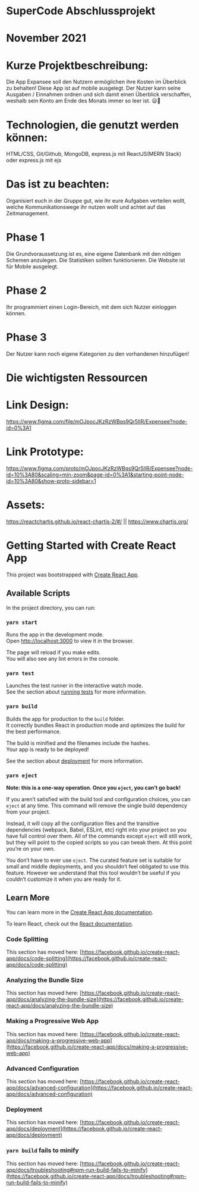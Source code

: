 #  SuperCode Abschlussprojekt
#  November 2021

# Kurze Projektbeschreibung:
Die App Expansee soll den Nutzern ermöglichen ihre Kosten im Überblick zu behalten!
Diese App ist auf mobile ausgelegt. Der Nutzer kann seine Ausgaben / Einnahmen ordnen und sich damit einen Überblick verschaffen, weshalb sein Konto am Ende des Monats immer so leer ist. 😦💸

# Technologien, die genutzt werden können:
HTML/CSS, Git/Github, MongoDB, express.js mit ReactJS(MERN Stack) oder express.js mit ejs

# Das ist zu beachten:
Organisiert euch in der Gruppe gut, wie ihr eure Aufgaben verteilen wollt, welche Kommunikationswege ihr nutzen wollt und achtet auf das Zeitmanagement.

# Phase 1
Die Grundvoraussetzung ist es, eine eigene Datenbank mit den nötigen Schemen anzulegen.
Die Statistiken sollten funktionieren.
Die Website ist für Mobile ausgelegt.

# Phase 2
Ihr programmiert einen Login-Bereich, mit dem sich Nutzer einloggen können.

# Phase 3
Der Nutzer kann noch eigene Kategorien zu den vorhandenen hinzufügen!

# Die wichtigsten Ressourcen

# Link Design: 
https://www.figma.com/file/mOJpocJKzRzWBqs9Qr5IlR/Expensee?node-id=0%3A1

# Link Prototype: 
https://www.figma.com/proto/mOJpocJKzRzWBqs9Qr5IlR/Expensee?node-id=10%3A80&scaling=min-zoom&page-id=0%3A1&starting-point-node-id=10%3A80&show-proto-sidebar=1

# Assets:
https://reactchartjs.github.io/react-chartjs-2/#/ || https://www.chartjs.org/




# Getting Started with Create React App

This project was bootstrapped with [Create React App](https://github.com/facebook/create-react-app).

## Available Scripts

In the project directory, you can run:

### `yarn start`

Runs the app in the development mode.\
Open [http://localhost:3000](http://localhost:3000) to view it in the browser.

The page will reload if you make edits.\
You will also see any lint errors in the console.

### `yarn test`

Launches the test runner in the interactive watch mode.\
See the section about [running tests](https://facebook.github.io/create-react-app/docs/running-tests) for more information.

### `yarn build`

Builds the app for production to the `build` folder.\
It correctly bundles React in production mode and optimizes the build for the best performance.

The build is minified and the filenames include the hashes.\
Your app is ready to be deployed!

See the section about [deployment](https://facebook.github.io/create-react-app/docs/deployment) for more information.
### `yarn eject`

**Note: this is a one-way operation. Once you `eject`, you can’t go back!**

If you aren’t satisfied with the build tool and configuration choices, you can `eject` at any time. This command will remove the single build dependency from your project.

Instead, it will copy all the configuration files and the transitive dependencies (webpack, Babel, ESLint, etc) right into your project so you have full control over them. All of the commands except `eject` will still work, but they will point to the copied scripts so you can tweak them. At this point you’re on your own.

You don’t have to ever use `eject`. The curated feature set is suitable for small and middle deployments, and you shouldn’t feel obligated to use this feature. However we understand that this tool wouldn’t be useful if you couldn’t customize it when you are ready for it.

## Learn More

You can learn more in the [Create React App documentation](https://facebook.github.io/create-react-app/docs/getting-started).

To learn React, check out the [React documentation](https://reactjs.org/).

### Code Splitting

This section has moved here: [https://facebook.github.io/create-react-app/docs/code-splitting](https://facebook.github.io/create-react-app/docs/code-splitting)

### Analyzing the Bundle Size

This section has moved here: [https://facebook.github.io/create-react-app/docs/analyzing-the-bundle-size](https://facebook.github.io/create-react-app/docs/analyzing-the-bundle-size)

### Making a Progressive Web App

This section has moved here: [https://facebook.github.io/create-react-app/docs/making-a-progressive-web-app](https://facebook.github.io/create-react-app/docs/making-a-progressive-web-app)

### Advanced Configuration

This section has moved here: [https://facebook.github.io/create-react-app/docs/advanced-configuration](https://facebook.github.io/create-react-app/docs/advanced-configuration)

### Deployment

This section has moved here: [https://facebook.github.io/create-react-app/docs/deployment](https://facebook.github.io/create-react-app/docs/deployment)

### `yarn build` fails to minify

This section has moved here: [https://facebook.github.io/create-react-app/docs/troubleshooting#npm-run-build-fails-to-minify](https://facebook.github.io/create-react-app/docs/troubleshooting#npm-run-build-fails-to-minify)
